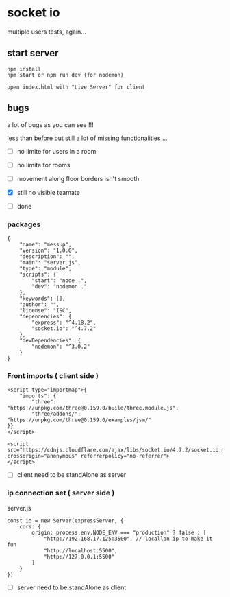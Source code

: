 # socket io 

multiple users tests, again...

## start server

    npm install
    npm start or npm run dev (for nodemon)

    open index.html with "Live Server" for client

## bugs

a lot of bugs as you can see !!!

less than before but still a lot of missing functionalities ...

- [ ] no limite for users in a room
- [ ] no limite for rooms
- [ ] movement along floor borders isn't smooth
- [x] still no visible teamate

- [ ] done

### packages
    
    {
        "name": "messup",
        "version": "1.0.0",
        "description": "",
        "main": "server.js",
        "type": "module",
        "scripts": {
            "start": "node .",
            "dev": "nodemon ."
        },
        "keywords": [],
        "author": "",
        "license": "ISC",
        "dependencies": {
            "express": "^4.18.2",
            "socket.io": "^4.7.2"
        },
        "devDependencies": {
            "nodemon": "^3.0.2"
        }
    }

### Front imports ( client side )

    <script type="importmap">{
        "imports": {
            "three": "https://unpkg.com/three@0.159.0/build/three.module.js",
            "three/addons/": "https://unpkg.com/three@0.159.0/examples/jsm/"
    }}
    </script>

    <script src="https://cdnjs.cloudflare.com/ajax/libs/socket.io/4.7.2/socket.io.min.js" crossorigin="anonymous" referrerpolicy="no-referrer">
    </script>

- [ ] client need to be standAlone as server

### ip connection set ( server side )

server.js

    const io = new Server(expressServer, {
        cors: {
            origin: process.env.NODE_ENV === "production" ? false : [
                "http://192.168.17.125:3500", // locallan ip to make it fun
                "http://localhost:5500",
                "http://127.0.0.1:5500"
            ]
        }
    })

- [ ] server need to be standAlone as client